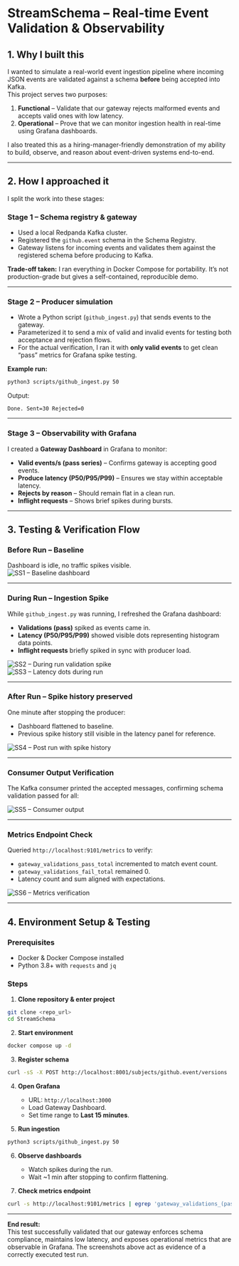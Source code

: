 # StreamSchema – Real-time Event Validation & Observability

## 1. Why I built this  
I wanted to simulate a real-world event ingestion pipeline where incoming JSON events are validated against a schema **before** being accepted into Kafka.  
This project serves two purposes:  
1. **Functional** – Validate that our gateway rejects malformed events and accepts valid ones with low latency.  
2. **Operational** – Prove that we can monitor ingestion health in real-time using Grafana dashboards.  

I also treated this as a hiring-manager-friendly demonstration of my ability to build, observe, and reason about event-driven systems end-to-end.

---

## 2. How I approached it  

I split the work into these stages:

### **Stage 1 – Schema registry & gateway**
- Used a local Redpanda Kafka cluster.
- Registered the `github.event` schema in the Schema Registry.
- Gateway listens for incoming events and validates them against the registered schema before producing to Kafka.

**Trade-off taken:** I ran everything in Docker Compose for portability. It’s not production-grade but gives a self-contained, reproducible demo.

---

### **Stage 2 – Producer simulation**
- Wrote a Python script (`github_ingest.py`) that sends events to the gateway.
- Parameterized it to send a mix of valid and invalid events for testing both acceptance and rejection flows.
- For the actual verification, I ran it with **only valid events** to get clean “pass” metrics for Grafana spike testing.

**Example run:**
```bash
python3 scripts/github_ingest.py 50
```
Output:
```
Done. Sent=30 Rejected=0
```
  
---

### **Stage 3 – Observability with Grafana**
I created a **Gateway Dashboard** in Grafana to monitor:

- **Valid events/s (pass series)** – Confirms gateway is accepting good events.
- **Produce latency (P50/P95/P99)** – Ensures we stay within acceptable latency.
- **Rejects by reason** – Should remain flat in a clean run.
- **Inflight requests** – Shows brief spikes during bursts.

---

## 3. Testing & Verification Flow  

### **Before Run – Baseline**
Dashboard is idle, no traffic spikes visible.  
![SS1 – Baseline dashboard](screenshots/SS1.png)

---

### **During Run – Ingestion Spike**
While `github_ingest.py` was running, I refreshed the Grafana dashboard:
- **Validations (pass)** spiked as events came in.
- **Latency (P50/P95/P99)** showed visible dots representing histogram data points.
- **Inflight requests** briefly spiked in sync with producer load.  

![SS2 – During run validation spike](screenshots/SS2.png)  
![SS3 – Latency dots during run](screenshots/SS3.png)

---

### **After Run – Spike history preserved**
One minute after stopping the producer:
- Dashboard flattened to baseline.
- Previous spike history still visible in the latency panel for reference.  

![SS4 – Post run with spike history](screenshots/SS4.png)

---

### **Consumer Output Verification**
The Kafka consumer printed the accepted messages, confirming schema validation passed for all:  

![SS5 – Consumer output](screenshots/SS5.png)

---

### **Metrics Endpoint Check**
Queried `http://localhost:9101/metrics` to verify:
- `gateway_validations_pass_total` incremented to match event count.
- `gateway_validations_fail_total` remained 0.
- Latency count and sum aligned with expectations.  

![SS6 – Metrics verification](screenshots/SS6.png)

---

## 4. Environment Setup & Testing  

### **Prerequisites**
- Docker & Docker Compose installed
- Python 3.8+ with `requests` and `jq`

### **Steps**
1. **Clone repository & enter project**
```bash
git clone <repo_url>
cd StreamSchema
```
2. **Start environment**
```bash
docker compose up -d
```
3. **Register schema**
```bash
curl -sS -X POST http://localhost:8001/subjects/github.event/versions   -H 'Content-Type: application/json'   --data-binary @/tmp/github_event_body.json | jq .
```
4. **Open Grafana**
   - URL: `http://localhost:3000`
   - Load Gateway Dashboard.
   - Set time range to **Last 15 minutes**.

5. **Run ingestion**
```bash
python3 scripts/github_ingest.py 50
```

6. **Observe dashboards**
   - Watch spikes during the run.
   - Wait ~1 min after stopping to confirm flattening.

7. **Check metrics endpoint**
```bash
curl -s http://localhost:9101/metrics | egrep 'gateway_validations_(pass|fail)_total|produce_latency_seconds_(count|sum)'
```

---

**End result:**  
This test successfully validated that our gateway enforces schema compliance, maintains low latency, and exposes operational metrics that are observable in Grafana. The screenshots above act as evidence of a correctly executed test run.
